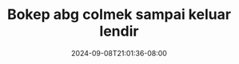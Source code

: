 --- 
title: "Bokep abg colmek sampai keluar lendir"
description: "  bokeh Bokep abg colmek sampai keluar lendir premium video full new"
date: 2024-09-08T21:01:36-08:00
file_code: "u0cn3rm2l7h0"
draft: false
cover: "mlwvjl43tg8tjpdk.jpg"
tags: ["Bokep", "abg", "colmek", "sampai", "keluar", "lendir", "bokep-indo", "bokep-viral", "bokep-ig"]
length: 318
fld_id: "1483871"
foldername: "ABG SMA dan HIJAB"
categories: ["ABG SMA dan HIJAB"]
views: 1
---